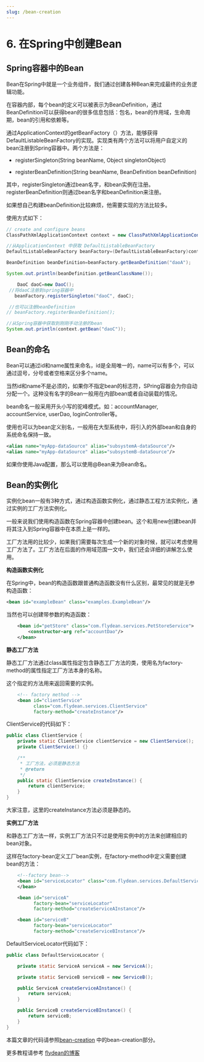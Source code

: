 ```yaml
---
slug: /bean-creation
---
```


# 6. 在Spring中创建Bean

## Spring容器中的Bean

Bean在Spring中就是一个业务组件，我们通过创建各种Bean来完成最终的业务逻辑功能。

在容器内部，每个bean的定义可以被表示为BeanDefinition，通过BeanDefinition可以获得bean的很多信息包括：包名，bean的作用域，生命周期，bean的引用和依赖等。

通过ApplicationContext的getBeanFactory（）方法，能够获得DefaultListableBeanFactory的实现。实现类有两个方法可以将用户自定义的bean注册到Spring容器中。两个方法是：

* registerSingleton(String beanName, Object singletonObject) 

* registerBeanDefinition(String beanName, BeanDefinition beanDefinition)

其中，registerSingleton通过bean名字，和bean实例在注册。registerBeanDefinition则通过bean名字和beanDefinition来注册。

如果想自己构建beanDefinition比较麻烦，他需要实现的方法比较多。

使用方式如下：

~~~java
// create and configure beans
ClassPathXmlApplicationContext context = new ClassPathXmlApplicationContext("beans.xml");

//从ApplicationContext 中获取 DefaultListableBeanFactory
DefaultListableBeanFactory beanFactory=(DefaultListableBeanFactory)context.getBeanFactory();

BeanDefinition beanDefinition=beanFactory.getBeanDefinition("daoA");

System.out.println(beanDefinition.getBeanClassName());

    DaoC daoC=new DaoC();
 //将daoC注册到spring容器中
   beanFactory.registerSingleton("daoC", daoC);

 //也可以注册beanDefinition
// beanFactory.registerBeanDefinition();

//从Spring容器中获取到刚刚手动注册的bean
System.out.println(context.getBean("daoC"));
~~~

## Bean的命名

Bean可以通过id和name属性来命名，id是全局唯一的，name可以有多个，可以通过逗号，分号或者空格来区分多个name。

当然id和name不是必须的，如果你不指定bean的标志符，SPring容器会为你自动分配一个。这种没有名字的Bean一般用在内部bean或者自动装载的情况。 

bean命名一般采用开头小写的驼峰模式。如：accountManager, accountService, userDao, loginController等。

使用<alias/>也可以为bean定义别名，一般用在大型系统中，将引入的外部bean和自身的系统命名保持一致。

~~~xml
<alias name="myApp-dataSource" alias="subsystemA-dataSource"/>
<alias name="myApp-dataSource" alias="subsystemB-dataSource"/>
~~~

如果你使用Java配置，那么可以使用@Bean来为Bean命名。

## Bean的实例化

实例化bean一般有3种方式，通过构造函数实例化，通过静态工程方法实例化，通过实例的工厂方法实例化。

一般来说我们使用构造函数在Spring容器中创建bean。这个和用new创建bean并将其注入到Spring容器中在本质上是一样的。

工厂方法用的比较少，如果我们需要每次生成一个新的对象时候，就可以考虑使用工厂方法了。工厂方法在后面的作用域范围一文中，我们还会详细的讲解怎么使用。

**构造函数实例化**

在Spring中，bean的构造函数跟普通构造函数没有什么区别，最常见的就是无参构造函数：

~~~xml
<bean id="exampleBean" class="examples.ExampleBean"/>
~~~

当然也可以创建带参数的构造函数：

~~~xml
    <bean id="petStore" class="com.flydean.services.PetStoreService">
        <constructor-arg ref="accountDao"/>
    </bean>
~~~

**静态工厂方法**

静态工厂方法通过class属性指定包含静态工厂方法的类，使用名为factory-method的属性指定工厂方法本身的名称。

这个指定的方法用来返回需要的实例。

~~~xml
    <!-- factory method -->
    <bean id="clientService"
          class="com.flydean.services.ClientService"
          factory-method="createInstance"/>
~~~

ClientService的代码如下：

~~~java
public class ClientService {
    private static ClientService clientService = new ClientService();
    private ClientService() {}

    /**
     * 工厂方法，必须是静态方法
     * @return
     */
    public static ClientService createInstance() {
        return clientService;
    }
}
~~~

大家注意，这里的createInstance方法必须是静态的。

**实例工厂方法**

和静态工厂方法一样，实例工厂方法只不过是使用实例中的方法来创建相应的bean对象。

这样在factory-bean定义工厂bean实例，在factory-method中定义需要创建bean的方法：

~~~xml
    <!--factory bean-->
    <bean id="serviceLocator" class="com.flydean.services.DefaultServiceLocator">
    </bean>

    <bean id="serviceA"
          factory-bean="serviceLocator"
          factory-method="createServiceAInstance"/>

    <bean id="serviceB"
          factory-bean="serviceLocator"
          factory-method="createServiceBInstance"/>
~~~

DefaultServiceLocator代码如下：

~~~java
public class DefaultServiceLocator {

    private static ServiceA serviceA = new ServiceA();

    private static ServiceB serviceB = new ServiceB();

    public ServiceA createServiceAInstance() {
        return serviceA;
    }

    public ServiceB createServiceBInstance() {
        return serviceB;
    }
}
~~~

本篇文章的代码请参照[bean-creation](https://github.com/ddean2009/spring5-core-workshop) 中的bean-creation部分。

更多教程请参考 [flydean的博客](http://www.flydean.com/bean-creation/)
